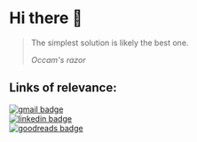 <h1>Hi there 👋 </h1>

<blockquote>
  <p>The simplest solution is likely the best one.</p>
  <footer><cite title="Occam's razor">Occam's razor</cite></footer>
</blockquote>

<h2> Links of relevance: </h2>
<a href="mailto:claudia.ziemba@gmail.com" target="blank"><img src="https://img.shields.io/badge/CONTACT%20ME-Gmail-D14836?style=for-the-badge&logo=gmail&logoColor=white" alt="gmail badge"/></a>
<br>
<a href="mailto:claudia.ziemba@gmail.com" target="blank"><img src="https://img.shields.io/badge/PROFILE-LinkedIn-0077B5?style=for-the-badge&logo=linkedin&logoColor=white" alt="linkedin badge"/></a>
<br>
<a href="https://www.goodreads.com/clau_zmb" target="blank"><img src="https://img.shields.io/badge/READING-Goodreads-372213?style=for-the-badge&logo=goodreads&logoColor=white" alt="goodreads badge"/></a>
